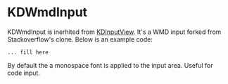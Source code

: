 # KDWmdInput

KDWmdInput is inerhited from [KDInputView](/framework/input/KDInputView). It's a
WMD input forked from Stackoverflow's clone. Below is an example code:

    ... fill here

By default the a monospace font is applied to the input area. Useful for code
input.
